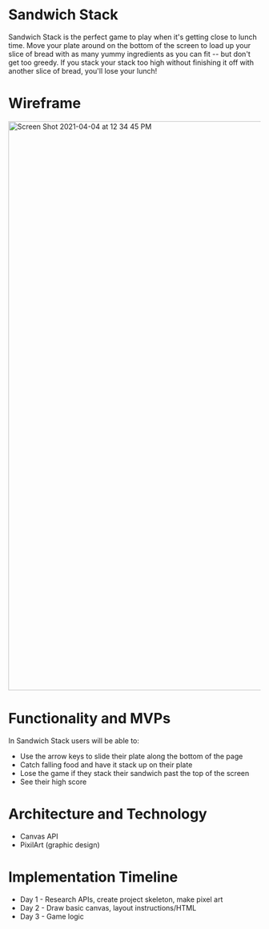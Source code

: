 # Sandwich Stack 

Sandwich Stack is the perfect game to play when it's getting close to lunch time.  Move your plate around on the bottom of the screen to load up your slice of bread with as many yummy ingredients as you can fit -- but don't get too greedy.  If you stack your stack too high without finishing it off with another slice of bread, you'll lose your lunch!

# Wireframe
<img width="1137" alt="Screen Shot 2021-04-04 at 12 34 45 PM" src="https://user-images.githubusercontent.com/65029597/113515407-4ac90400-9542-11eb-9858-a4ac7483f632.png">

# Functionality and MVPs

In Sandwich Stack users will be able to: 
* Use the arrow keys to slide their plate along the bottom of the page
* Catch falling food and have it stack up on their plate
* Lose the game if they stack their sandwich past the top of the screen
* See their high score

# Architecture and Technology 
* Canvas API
* PixilArt (graphic design)

# Implementation Timeline
* Day 1 - Research APIs, create project skeleton, make pixel art
* Day 2 - Draw basic canvas, layout instructions/HTML
* Day 3 - Game logic
